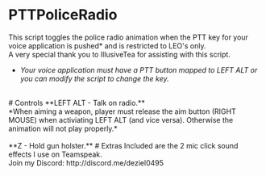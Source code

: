 # PTTPoliceRadio
This script toggles the police radio animation when the PTT key for your voice application is pushed* and is restricted to LEO's only.
<br>
A very special thank you to IllusiveTea for assisting with this script.
<br>
* *Your voice application must have a PTT button mapped to LEFT ALT or you can modify the script to change the key.*
<br>
# Controls
**LEFT ALT - Talk on radio.**
<br>
*When aiming a weapon, player must release the aim button (RIGHT MOUSE) when activiating LEFT ALT (and vice versa). Otherwise the animation will not play properly.*
<br><br>
**Z - Hold gun holster.**
# Extras
Included are the 2 mic click sound effects I use on Teamspeak.
<br>
Join my Discord: http://discord.me/deziel0495
